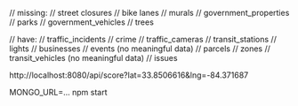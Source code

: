 // missing:
// street closures
// bike lanes
// murals
// government_properties
// parks
// government_vehicles
// trees

// have:
// traffic_incidents
// crime
// traffic_cameras
// transit_stations
// lights
// businesses
// events (no meaningful data)
// parcels
// zones
// transit_vehicles (no meaningful data)
// issues

http://localhost:8080/api/score?lat=33.8506616&lng=-84.371687

MONGO_URL=... npm start